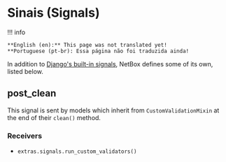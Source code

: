 # Sinais (Signals)

!!! info

    **English (en):** This page was not translated yet!
    **Portuguese (pt-br): Essa página não foi traduzida ainda!

In addition to [Django's built-in signals](https://docs.djangoproject.com/en/stable/topics/signals/), NetBox defines some of its own, listed below.

## post_clean

This signal is sent by models which inherit from `CustomValidationMixin` at the end of their `clean()` method.

### Receivers

* `extras.signals.run_custom_validators()`